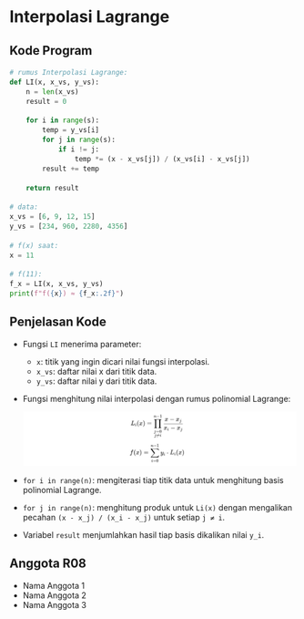 # Interpolasi Lagrange

## Kode Program

```python
# rumus Interpolasi Lagrange:
def LI(x, x_vs, y_vs):
    n = len(x_vs)
    result = 0

    for i in range(s):
        temp = y_vs[i]
        for j in range(s):
            if i != j:
                temp *= (x - x_vs[j]) / (x_vs[i] - x_vs[j])
        result += temp

    return result

# data:
x_vs = [6, 9, 12, 15]
y_vs = [234, 960, 2280, 4356]

# f(x) saat:
x = 11

# f(11):
f_x = LI(x, x_vs, y_vs)
print(f"f({x}) ≈ {f_x:.2f}")
```

## Penjelasan Kode

- Fungsi `LI` menerima parameter:
  - `x`: titik yang ingin dicari nilai fungsi interpolasi.
  - `x_vs`: daftar nilai x dari titik data.
  - `y_vs`: daftar nilai y dari titik data.

- Fungsi menghitung nilai interpolasi dengan rumus polinomial Lagrange:

  ![Rumus](./Rumus.png)

- `for i in range(n)`: mengiterasi tiap titik data untuk menghitung basis polinomial Lagrange.

- `for j in range(n)`: menghitung produk untuk `Li(x)` dengan mengalikan pecahan `(x - x_j) / (x_i - x_j)` untuk setiap `j ≠ i`.

- Variabel `result` menjumlahkan hasil tiap basis dikalikan nilai `y_i`.

## Anggota R08

- Nama Anggota 1  
- Nama Anggota 2  
- Nama Anggota 3  


